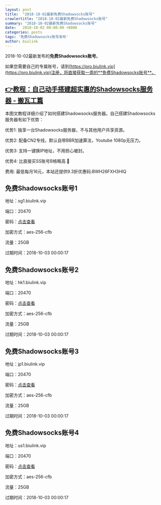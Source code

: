 ```yaml
---
layout: post
title:  "2018-10-02最新免费Shadowsocks账号"
crawlertitle: "2018-10-02最新免费Shadowsocks账号"
summary: "2018-10-02最新免费Shadowsocks账号"
date:   2018-10-02 00:00:00 +0800
categories: posts
tags: '免费Shadowsocks账号发布'
author: biulink
---
```


2018-10-02最新发布的**免费Shadowsocks账号**。

如果您需要自己的专属账号，请到[https://pro.biulink.vip](https://pro.biulink.vip)注册，将直接获取一周的**免费Shadowsocks账号**。

## [👉教程：自己动手搭建超实惠的Shadowsocks服务器 - 搬瓦工篇](https://github.com/Biulink/ShadowsocksTutorials/blob/master/%E6%95%99%E6%82%A8%E8%87%AA%E5%B7%B1%E5%8A%A8%E6%89%8B%E6%90%AD%E5%BB%BA%E8%B6%85%E5%AE%9E%E6%83%A0%E7%9A%84Shadowsocks%E6%9C%8D%E5%8A%A1%E5%99%A8%20-%20%E6%90%AC%E7%93%A6%E5%B7%A5%E7%AF%87.md)
  
  本图文教程详细介绍了如何搭建Shadowsocks服务器。自己搭建Shadowsocks服务器有如下优势：

  优势1: 独享一台Shadowsocks服务器，不与其他用户共享资源。

  优势2: 配备CN2专线，默认自带BBR加速算法，Youtube 1080p无压力。

  优势3: 支持一键换IP地址，不用担心被封。

  优势4: 比直接买SS账号B格略高 🙂

  费用: 最低每月16元，本站还提供9.3折优惠码:BWH26FXH3HIQ
## 免费Shadowsocks账号1

地址：sg1.biulink.vip

端口：20470

密码：[点击查看](https://github.com/Biulink/ShadowsocksTutorials/blob/master/publish/2018-10-02%E6%9C%80%E6%96%B0%E5%85%8D%E8%B4%B9Shadowsocks%E8%B4%A6%E5%8F%B7.md)

加密方式：aes-256-cfb

流量：25GB

过期时间：2018-10-03 00:00:17

## 免费Shadowsocks账号2

地址：hk1.biulink.vip

端口：20470

密码：[点击查看](https://github.com/Biulink/ShadowsocksTutorials/blob/master/publish/2018-10-02%E6%9C%80%E6%96%B0%E5%85%8D%E8%B4%B9Shadowsocks%E8%B4%A6%E5%8F%B7.md)

加密方式：aes-256-cfb

流量：25GB

过期时间：2018-10-03 00:00:17

## 免费Shadowsocks账号3

地址：jp1.biulink.vip

端口：20470

密码：[点击查看](https://github.com/Biulink/ShadowsocksTutorials/blob/master/publish/2018-10-02%E6%9C%80%E6%96%B0%E5%85%8D%E8%B4%B9Shadowsocks%E8%B4%A6%E5%8F%B7.md)

加密方式：aes-256-cfb

流量：25GB

过期时间：2018-10-03 00:00:17

## 免费Shadowsocks账号4

地址：us1.biulink.vip

端口：20470

密码：[点击查看](https://github.com/Biulink/ShadowsocksTutorials/blob/master/publish/2018-10-02%E6%9C%80%E6%96%B0%E5%85%8D%E8%B4%B9Shadowsocks%E8%B4%A6%E5%8F%B7.md)

加密方式：aes-256-cfb

流量：25GB

过期时间：2018-10-03 00:00:17

